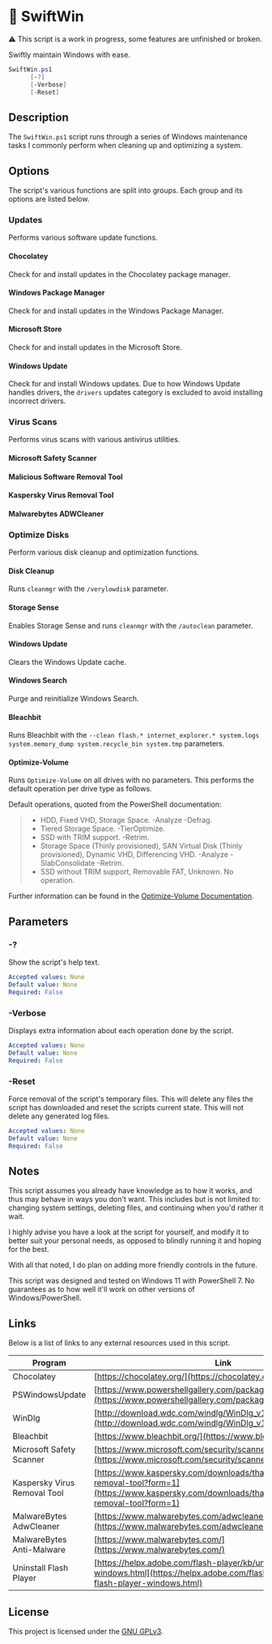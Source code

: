 # 🔮 SwiftWin

⚠️ This script is a work in progress, some features are unfinished or broken.

Swiftly maintain Windows with ease.

```powershell
SwiftWin.ps1
      [-?]
      [-Verbose]
      [-Reset]
```

## Description

The `SwiftWin.ps1` script runs through a series of Windows maintenance tasks I commonly perform when cleaning up and optimizing a system.

## Options

The script's various functions are split into groups. Each group and its options are listed below.

### Updates

Performs various software update functions.

#### Chocolatey

Check for and install updates in the Chocolatey package manager.

#### Windows Package Manager

Check for and install updates in the Windows Package Manager.

#### Microsoft Store

Check for and install updates in the Microsoft Store.

#### Windows Update

Check for and install Windows updates. Due to how Windows Update handles drivers, the `drivers` updates category is excluded to avoid installing incorrect drivers.

### Virus Scans

Performs virus scans with various antivirus utilities.

#### Microsoft Safety Scanner

#### Malicious Software Removal Tool

#### Kaspersky Virus Removal Tool

#### Malwarebytes ADWCleaner

### Optimize Disks

Perform various disk cleanup and optimization functions.

#### Disk Cleanup

Runs `cleanmgr` with the `/verylowdisk` parameter.

#### Storage Sense

Enables Storage Sense and runs `cleanmgr` with the `/autoclean` parameter.

#### Windows Update

Clears the Windows Update cache.

#### Windows Search

Purge and reinitialize Windows Search.

#### Bleachbit

Runs Bleachbit with the `--clean flash.* internet_explorer.* system.logs system.memory_dump system.recycle_bin system.tmp` parameters.

#### Optimize-Volume

Runs `Optimize-Volume` on all drives with no parameters. This performs the default operation per drive type as follows.

Default operations, quoted from the PowerShell documentation:

> - HDD, Fixed VHD, Storage Space. -Analyze -Defrag.
> - Tiered Storage Space. -TierOptimize.
> - SSD with TRIM support. -Retrim.
> - Storage Space (Thinly provisioned), SAN Virtual Disk (Thinly provisioned), Dynamic VHD, Differencing VHD. -Analyze -SlabConsolidate -Retrim.
> - SSD without TRIM support, Removable FAT, Unknown. No operation.

Further information can be found in the [Optimize-Volume Documentation](https://docs.microsoft.com/en-us/powershell/module/storage/optimize-volume).

## Parameters

### -?

Show the script's help text.

```yaml
Accepted values: None
Default value: None
Required: False
```

### -Verbose

Displays extra information about each operation done by the script.

```yaml
Accepted values: None
Default value: None
Required: False
```

### -Reset

Force removal of the script's temporary files. This will delete any files the script has downloaded and reset the scripts current state. This will not delete any generated log files.

```yaml
Accepted values: None
Default value: None
Required: False
```

## Notes

This script assumes you already have knowledge as to how it works, and thus may behave in ways you don't want. This includes but is not limited to: changing system settings, deleting files, and continuing when you'd rather it wait.

I highly advise you have a look at the script for yourself, and modify it to better suit your personal needs, as opposed to blindly running it and hoping for the best.

With all that noted, I do plan on adding more friendly controls in the future.

This script was designed and tested on Windows 11 with PowerShell 7. No guarantees as to how well it'll work on other versions of Windows/PowerShell.

## Links

Below is a list of links to any external resources used in this script.

| Program                      | Link                                                                                                                                                         |
| ---------------------------- | ------------------------------------------------------------------------------------------------------------------------------------------------------------ |
| Chocolatey                   | [https://chocolatey.org/](https://chocolatey.org/)                                                                                                           |
| PSWindowsUpdate              | [https://www.powershellgallery.com/packages/PSWindowsUpdate](https://www.powershellgallery.com/packages/PSWindowsUpdate)                                     |
| WinDlg                       | [http://download.wdc.com/windlg/WinDlg_v1_29.zip](http://download.wdc.com/windlg/WinDlg_v1_29.zip)                                                           |
| Bleachbit                    | [https://www.bleachbit.org/](https://www.bleachbit.org/)                                                                                                     |
| Microsoft Safety Scanner     | [https://www.microsoft.com/security/scanner/en-us/default.aspx](https://www.microsoft.com/security/scanner/en-us/default.aspx)                               |
| Kaspersky Virus Removal Tool | [https://www.kaspersky.com/downloads/thank-you/free-virus-removal-tool?form=1](https://www.kaspersky.com/downloads/thank-you/free-virus-removal-tool?form=1) |
| MalwareBytes AdwCleaner      | [https://www.malwarebytes.com/adwcleaner/](https://www.malwarebytes.com/adwcleaner/)                                                                         |
| MalwareBytes Anti-Malware    | [https://www.malwarebytes.com/](https://www.malwarebytes.com/)                                                                                               |
| Uninstall Flash Player       | [https://helpx.adobe.com/flash-player/kb/uninstall-flash-player-windows.html](https://helpx.adobe.com/flash-player/kb/uninstall-flash-player-windows.html)   |

## License

This project is licensed under the [GNU GPLv3](./LICENSE).
